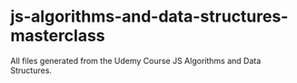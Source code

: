 # js-algorithms-and-data-structures-masterclass

All files generated from the Udemy Course JS Algorithms and Data Structures.


